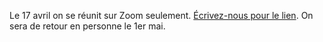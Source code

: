 Le 17 avril on se réunit sur Zoom seulement. [Écrivez-nous pour le lien](/contact-fr). On sera de retour en personne le 1er mai.

